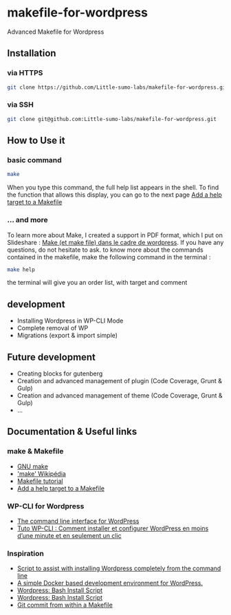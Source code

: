 makefile-for-wordpress
=============
Advanced Makefile for Wordpress

## Installation
### via HTTPS
```bash
git clone https://github.com/Little-sumo-labs/makefile-for-wordpress.git
```

### via SSH
```bash
git clone git@github.com:Little-sumo-labs/makefile-for-wordpress.git
```

## How to Use it
### basic command
```bash
make
```
When you type this command, the full help list appears in the shell.
To find the function that allows this display, you can go to the next page [Add a help target to a Makefile](https://gist.github.com/prwhite/8168133)

### ... and more
To learn more about Make, I created a support in PDF format, which I put on Slideshare : [ Make (et make file) dans le cadre de wordpress](https://fr.slideshare.net/scaythe/make-et-make-file-dans-le-cadre-de-wordpress).
If you have any questions, do not hesitate to ask.
to know more about the commands contained in the makefile, make the following command in the terminal :

```bash
make help
```

the terminal will give you an order list, with target and comment

## development
* Installing Wordpress in WP-CLI Mode
* Complete removal of WP
* Migrations (export & import simple)

## Future development
* Creating blocks for gutenberg
* Creation and advanced management of plugin (Code Coverage, Grunt & Gulp)
* Creation and advanced management of theme (Code Coverage, Grunt & Gulp)
* ...

## Documentation & Useful links
### make & Makefile
* [GNU make](https://www.gnu.org/software/make/manual/make.html)
* ['make' Wikipédia](http://twig-extensions.readthedocs.io/en/latest/i18n.html)
* [Makefile tutorial](https://www.grafikart.fr/tutoriels/linux/makefile-953)
* [Add a help target to a Makefile](https://gist.github.com/prwhite/8168133)


### WP-CLI for Wordpress
* [The command line interface for WordPress](https://wp-cli.org/fr/)
* [Tuto WP-CLI : Comment installer et configurer WordPress en moins d’une minute et en seulement un clic](http://www.geekpress.fr/tuto-wp-cli-comment-installer-et-configurer-wordpress-en-moins-dune-minute-et-en-seulement-un-clic/)

### Inspiration
* [Script to assist with installing Wordpress completely from the command line](https://github.com/nexcess/wordpress-cli-installer)
* [A simple Docker based development environment for WordPress.](https://github.com/10up/wp-local-docker)
* [Wordpress: Bash Install Script](https://gist.github.com/bgallagh3r/2853221)
* [Wordpress: Bash Install Script](https://gist.github.com/chrisjlee/3278562)
* [Git commit from within a Makefile](https://unix.stackexchange.com/questions/76956/git-commit-from-within-a-makefile)

